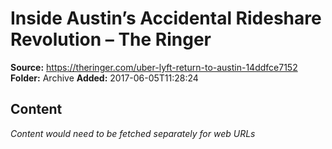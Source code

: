 # Inside Austin’s Accidental Rideshare Revolution – The Ringer

**Source:** https://theringer.com/uber-lyft-return-to-austin-14ddfce7152
**Folder:** Archive
**Added:** 2017-06-05T11:28:24




## Content
*Content would need to be fetched separately for web URLs*
